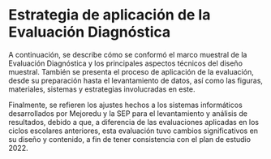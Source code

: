 # Estrategia de aplicación de la Evaluación Diagnóstica

A continuación, se describe cómo se conformó el marco muestral de la Evaluación Diagnóstica y los principales aspectos técnicos del diseño muestral. También se presenta el proceso de aplicación de la evaluación, desde su preparación hasta el levantamiento de datos, así como las figuras, materiales, sistemas y estrategias
involucradas en este.

Finalmente, se refieren los ajustes hechos a los sistemas informáticos desarrollados por Mejoredu y la SEP para el levantamiento y análisis de resultados, debido a que, a diferencia de las evaluaciones aplicadas en los ciclos escolares anteriores, esta evaluación tuvo cambios significativos en su diseño y contenido, a fin de tener consistencia con el plan de estudio 2022.